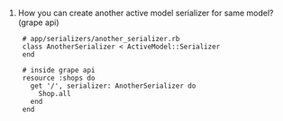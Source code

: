 1. How you can create another active model serializer for same model? (grape api)
      
        # app/serializers/another_serializer.rb
        class AnotherSerializer < ActiveModel::Serializer
        end
        
        # inside grape api
        resource :shops do
          get '/', serializer: AnotherSerializer do
            Shop.all
          end
        end
